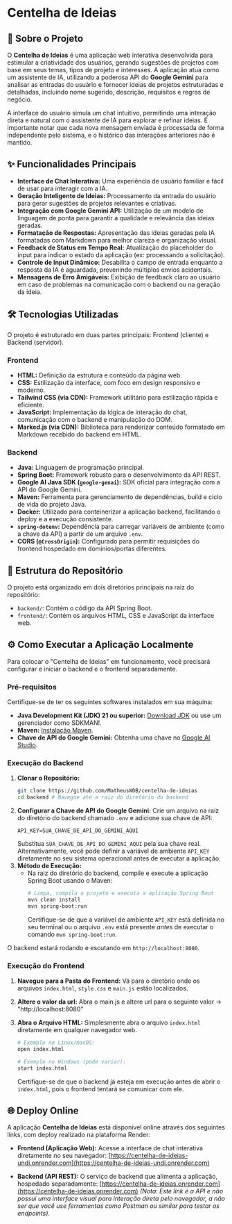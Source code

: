 # Centelha de Ideias

## 🚀 Sobre o Projeto

O **Centelha de Ideias** é uma aplicação web interativa desenvolvida para estimular a criatividade dos usuários, gerando sugestões de projetos com base em seus temas, tipos de projeto e interesses. A aplicação atua como um assistente de IA, utilizando a poderosa API do **Google Gemini** para analisar as entradas do usuário e fornecer ideias de projetos estruturadas e detalhadas, incluindo nome sugerido, descrição, requisitos e regras de negócio.

A interface do usuário simula um chat intuitivo, permitindo uma interação direta e natural com o assistente de IA para explorar e refinar ideias. É importante notar que cada nova mensagem enviada é processada de forma independente pelo sistema, e o histórico das interações anteriores não é mantido.

## ✨ Funcionalidades Principais

*   **Interface de Chat Interativa:** Uma experiência de usuário familiar e fácil de usar para interagir com a IA.
*   **Geração Inteligente de Ideias:** Processamento da entrada do usuário para gerar sugestões de projetos relevantes e criativas.
*   **Integração com Google Gemini API:** Utilização de um modelo de linguagem de ponta para garantir a qualidade e relevância das ideias geradas.
*   **Formatação de Respostas:** Apresentação das ideias geradas pela IA formatadas com Markdown para melhor clareza e organização visual.
*   **Feedback de Status em Tempo Real:** Atualização do placeholder do input para indicar o estado da aplicação (ex: processando a solicitação).
*   **Controle de Input Dinâmico:** Desabilita o campo de entrada enquanto a resposta da IA é aguardada, prevenindo múltiplos envios acidentais.
*   **Mensagens de Erro Amigáveis:** Exibição de feedback claro ao usuário em caso de problemas na comunicação com o backend ou na geração da ideia.

## 🛠️ Tecnologias Utilizadas

O projeto é estruturado em duas partes principais: Frontend (cliente) e Backend (servidor).

### Frontend

*   **HTML:** Definição da estrutura e conteúdo da página web.
*   **CSS:** Estilização da interface, com foco em design responsivo e moderno.
*   **Tailwind CSS (via CDN):** Framework utilitário para estilização rápida e eficiente.
*   **JavaScript:** Implementação da lógica de interação do chat, comunicação com o backend e manipulação do DOM.
*   **Marked.js (via CDN):** Biblioteca para renderizar conteúdo formatado em Markdown recebido do backend em HTML.

### Backend

*   **Java:** Linguagem de programação principal.
*   **Spring Boot:** Framework robusto para o desenvolvimento da API REST.
*   **Google AI Java SDK (`google-genai`):** SDK oficial para integração com a API do Google Gemini.
*   **Maven:** Ferramenta para gerenciamento de dependências, build e ciclo de vida do projeto Java.
*   **Docker:** Utilizado para conteinerizar a aplicação backend, facilitando o deploy e a execução consistente.
*   **`spring-dotenv`:** Dependência para carregar variáveis de ambiente (como a chave da API) a partir de um arquivo `.env`.
*   **CORS (`@CrossOrigin`):** Configurado para permitir requisições do frontend hospedado em domínios/portas diferentes.

## 📁 Estrutura do Repositório

O projeto está organizado em dois diretórios principais na raiz do repositório:

- `backend/`: Contém o código da API Spring Boot.
- `frontend/`: Contém os arquivos HTML, CSS e JavaScript da interface web.

## ⚙️ Como Executar a Aplicação Localmente

Para colocar o "Centelha de Ideias" em funcionamento, você precisará configurar e iniciar o backend e o frontend separadamente.

### Pré-requisitos

Certifique-se de ter os seguintes softwares instalados em sua máquina:

*   **Java Development Kit (JDK) 21 ou superior:** [Download JDK](https://www.oracle.com/java/technologies/downloads/) ou use um gerenciador como SDKMAN!.
*   **Maven:** [Instalação Maven](https://maven.apache.org/install.html).
*   **Chave de API do Google Gemini:** Obtenha uma chave no [Google AI Studio](https://aistudio.google.com/app/apikey).

### Execução do Backend

1.  **Clonar o Repositório:**
    ```bash
    git clone https://github.com/MatheusWDB/centelha-de-ideias
    cd backend # Navegue até a raiz do diretório do backend
    ```
2.  **Configurar a Chave de API do Google Gemini:**
    Crie um arquivo na raiz do diretório do backend chamado `.env` e adicione sua chave de API:
    ```dotenv
    API_KEY=SUA_CHAVE_DE_API_DO_GEMINI_AQUI
    ```
    Substitua `SUA_CHAVE_DE_API_DO_GEMINI_AQUI` pela sua chave real. Alternativamente, você pode definir a variável de ambiente `API_KEY` diretamente no seu sistema operacional antes de executar a aplicação.
3.  **Método de Execução:**
    *   Na raiz do diretório do backend, compile e execute a aplicação Spring Boot usando o Maven:
        ```bash
        # Limpa, compila o projeto e executa a aplicação Spring Boot
        mvn clean install
        mvn spring-boot:run
        ```
        Certifique-se de que a variável de ambiente `API_KEY` está definida no seu terminal ou o arquivo `.env` está presente *antes* de executar o comando `mvn spring-boot:run`.

O backend estará rodando e escutando em `http://localhost:8080`.

### Execução do Frontend

1.  **Navegue para a Pasta do Frontend:**
    Vá para o diretório onde os arquivos `index.html`, `style.css` e `main.js` estão localizados.
2.  **Altere o valor da url:**
    Abra o main.js e altere url para o seguinte valor -> "http://localhost:8080"
3.  **Abra o Arquivo HTML:**
    Simplesmente abra o arquivo `index.html` diretamente em qualquer navegador web.

    ```bash    
    # Exemplo no Linux/macOS:
    open index.html

    # Exemplo no Windows (pode variar):
    start index.html
    ```
    Certifique-se de que o backend já esteja em execução antes de abrir o `index.html`, pois o frontend tentará se comunicar com ele.

## 🌐 Deploy Online

A aplicação **Centelha de Ideias** está disponível online através dos seguintes links, com deploy realizado na plataforma Render:

*   **Frontend (Aplicação Web):** Acesse a interface de chat interativa diretamente no seu navegador:
    [https://centelha-de-ideias-undi.onrender.com](https://centelha-de-ideias-undi.onrender.com)

*   **Backend (API REST):** O serviço de backend que alimenta a aplicação, hospedado separadamente:
    [https://centelha-de-ideias.onrender.com](https://centelha-de-ideias.onrender.com)
    *(Nota: Este link é a API e não possui uma interface visual para interação direta pelo navegador, a não ser que você use ferramentas como Postman ou similar para testar os endpoints)*.
